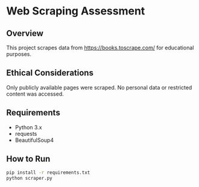 # Web Scraping Assessment

## Overview
This project scrapes data from https://books.toscrape.com/ for educational purposes.

## Ethical Considerations
Only publicly available pages were scraped. No personal data or restricted content was accessed.

## Requirements
- Python 3.x
- requests
- BeautifulSoup4

## How to Run
```bash
pip install -r requirements.txt
python scraper.py
